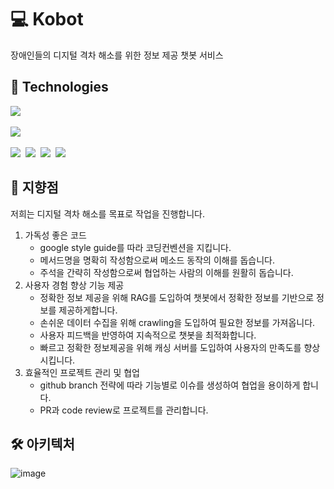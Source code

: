 # 💻 Kobot
장애인들의 디지털 격차 해소를 위한 정보 제공 챗봇 서비스

## 🔨 Technologies
<div align="left">
  <img src="https://img.shields.io/badge/java-007396?style=for-the-badge&logo=java&logoColor=white" />&nbsp;

  <img src="https://img.shields.io/badge/spring%20boot-6DB33F?style=for-the-badge&logo=spring-boot&logoColor=white" />&nbsp;

  <img src="https://img.shields.io/badge/docker-2496ED?style=for-the-badge&logo=docker&logoColor=white" />&nbsp;
  <img src="https://img.shields.io/badge/redis-DC382D?style=for-the-badge&logo=redis&logoColor=white" />&nbsp;
  <img src="https://img.shields.io/badge/mysql-4479A1?style=for-the-badge&logo=mysql&logoColor=white" />&nbsp;
  <img src="https://img.shields.io/badge/elasticsearch-005571?style=for-the-badge&logo=elasticsearch&logoColor=white"/> 
</div>

## 🚀 지향점
저희는 디지털 격차 해소를 목표로 작업을 진행합니다.
1. 가독성 좋은 코드
    - google style guide를 따라 코딩컨벤션을 지킵니다.
    - 메서드명을 명확히 작성함으로써 메소드 동작의 이해를 돕습니다.
    - 주석을 간략히 작성함으로써 협업하는 사람의 이해를 원활히 돕습니다.
2. 사용자 경험 향상 기능 제공
    - 정확한 정보 제공을 위해 RAG를 도입하여 챗봇에서 정확한 정보를 기반으로 정보를 제공하게합니다.
    - 손쉬운 데이터 수집을 위해 crawling을 도입하여 필요한 정보를 가져옵니다.
    - 사용자 피드백을 반영하여 지속적으로 챗봇을 최적화합니다.
    - 빠르고 정확한 정보제공을 위해 캐싱 서버를 도입하여 사용자의 만족도를 향상시킵니다.
4. 효율적인 프로젝트 관리 및 협업
    - github branch 전략에 따라 기능별로 이슈를 생성하여 협업을 용이하게 합니다.
    - PR과 code review로 프로젝트를 관리합니다.

## 🛠 아키텍처
![image](https://github.com/user-attachments/assets/637d40fe-c1c5-4da9-9dd2-be4026a7c2ba)

